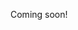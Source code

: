 <!--

https://news.ycombinator.com/item?id=19713604

https://commoncrawl.org/

reddit

archive.org

https://href.cool/
https://indieseek.xyz/
https://hub.iwebthings.com/

-->

Coming soon!
